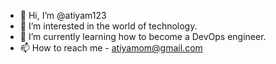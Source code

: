 - 👋 Hi, I’m @atiyam123
- 👀 I’m interested in the world of technology.
- 🌱 I’m currently learning how to become a DevOps engineer.
- 📫 How to reach me - atiyamom@gmail.com

<!---
atiyam123/atiyam123 is a ✨ special ✨ repository because its `README.md` (this file) appears on your GitHub profile.
You can click the Preview link to take a look at your changes.
--->
